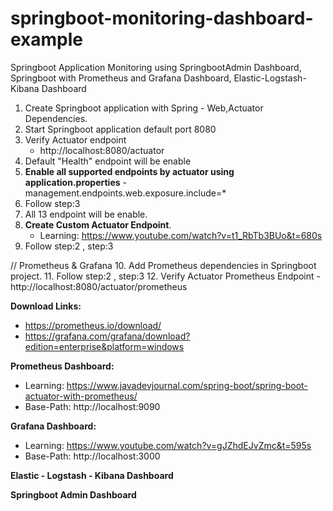 # springboot-monitoring-dashboard-example
Springboot Application Monitoring using SpringbootAdmin Dashboard, Springboot with Prometheus and Grafana Dashboard, Elastic-Logstash-Kibana Dashboard

1. Create Springboot application with Spring - Web,Actuator Dependencies.
2. Start Springboot application default port 8080
3. Verify Actuator endpoint 
	- http://localhost:8080/actuator
4. Default "Health" endpoint will be enable
5. **Enable all supported endpoints by actuator using application.properties** - management.endpoints.web.exposure.include=*
6. Follow step:3
7. All 13 endpoint will be enable.
8. **Create Custom Actuator Endpoint**. 
	- Learning: https://www.youtube.com/watch?v=t1_RbTb3BUo&t=680s
9. Follow step:2 , step:3

// Prometheus & Grafana
10. Add Prometheus dependencies in Springboot project.
11. Follow step:2 , step:3
12. Verify Actuator Prometheus Endpoint 
	- http://localhost:8080/actuator/prometheus

**Download Links:**
 - https://prometheus.io/download/
 - https://grafana.com/grafana/download?edition=enterprise&platform=windows

**Prometheus Dashboard:**
 - Learning: https://www.javadevjournal.com/spring-boot/spring-boot-actuator-with-prometheus/
 - Base-Path: http://localhost:9090

**Grafana Dashboard:**
  - Learning: https://www.youtube.com/watch?v=gJZhdEJvZmc&t=595s
  - Base-Path: http://localhost:3000

**Elastic - Logstash - Kibana Dashboard**

**Springboot Admin Dashboard**
